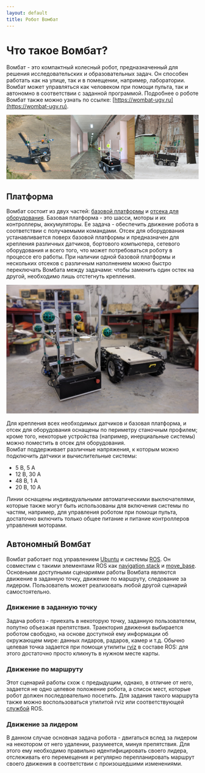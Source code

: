 ```yaml
---
layout: default
title: Робот Вомбат
---
```


# Что такое Вомбат?

Вомбат - это компактный колесный робот, предназначенный для решения исследовательских и образовательных задач. Он способен работать как на улице, так и в помещении, например, лаборатории. Вомбат может управляться как человеком при помощи пульта, так и автономно в соответствии с заданной программой. Подробнее о роботе Вомбат также можно узнать по ссылке: [https://wombat-ugv.ru](https://wombat-ugv.ru).

<div style="display:inline-block">
<img class="scalable" style="margin: auto" src="images/wombats.jpg">
</div>

## Платформа

Вомбат состоит из двух частей: [базовой платформы](docs/about/chassis.md) и [отсека для оборудования](docs/about/user_space.md). Базовая платформа - это шасси, моторы и их контроллеры, аккумуляторы. Ее задача - обеспечить движение робота в соответствии с получаемыми командами. Отсек для оборудования  устанавливается поверх базовой платформы и предназначен для крепления различных датчиков, бортового компьютера, сетевого оборудования и всего того, что может потребоваться роботу в процессе его работы. При наличии одной базовой платформы и нескольких отсеков с различным наполнением можно быстро переключать Вомбата между задачами: чтобы заменить один остек на другой, необходимо лишь отстегнуть крепления.

<div style="display:inline-block">
<img class="scalable" style="margin: auto" src="images/equipment.jpg">
</div>

Для крепления всех необходимых датчиков и базовая платформа, и отсек для оборудования оснащены по периметру станочным профилем; кроме того, некоторые устройства (например, инерциальные системы) можно поместить в отсек для оборудования.  
Вомбат поддерживает различные напряжения, к которым можно подключить датчики и вычислительные системы:  
* 5 В, 5 А  
* 12 В, 30 А   
* 48 В, 1 А  
* 20 В, 10 А  

Линии оснащены индивидуальными автоматическими выключателями, которые также могут быть использованы для включения системы по частям, например, для управления роботом при помощи пульта, достаточно включить только общее питание и питание контроллеров управления моторами.  

## Автономный Вомбат

Вомбат работает под управлением [Ubuntu](https://www.ubuntu.com/) и системы [ROS](http://www.ros.org/). Он совместим с такими элементами ROS как [navigation stack](http://wiki.ros.org/navigation) и [move_base](http://wiki.ros.org/move_base). Основными доступными сценариями работы Вомбата являются движение в заданную точку, движение по маршруту, следование за лидером. Пользователь может реализовать любой другой сценарий самостоятельно.  

### Движение в заданную точку
Задача робота - приехать в некоторую точку, заданную пользователем, попутно объезжая препятствия. Траектория движения выбирается роботом свободно, на основе доступной ему информации об окружающем мире: данных лидаров, радаров, камер и т.д. Обычно целевая точка задается при помощи утилиты [rviz](http://wiki.ros.org/rviz) в составе ROS: для этого достаточно просто кликнуть в нужном месте карты.  

### Движение по маршруту
Этот сценарий работы схож с предыдущим, однако, в отличие от него, задается не одно целевое положение робота, а список мест, которые робот должен последовательно посетить. Для задания такого маршрута также можно воспользоваться утилитой rviz или соответствующей [службой](http://wiki.ros.org/Services) ROS.  

### Движение за лидером
В данном случае основная задача робота - двигаться вслед за лидером на некотором от него удалении, разумеется, минуя препятствия. Для этого ему необходимо правильно идентифицировать своего лидера, отслеживать его перемещения и регулярно перепланировать маршрут своего движения в соответствии с произошедшими изменениями.

